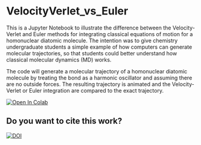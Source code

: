 # VelocityVerlet_vs_Euler
This is a Jupyter Notebook to illustrate the difference between the Velocity-Verlet and Euler methods for integrating classical equations of motion for a homonuclear diatomic molecule. The intention was to give chemistry undergraduate students a simple example of how computers can generate molecular trajectories, so that students could better understand how classical molecular dynamics (MD) works.

The code will generate a molecular trajectory of a homonuclear diatomic molecule by treating the bond as a harmonic oscillator and assuming there are no outside forces. The resulting trajectory is animated and the Velocity-Verlet or Euler integration are compared to the exact trajectory.

[![Open In Colab](https://colab.research.google.com/assets/colab-badge.svg)](https://colab.research.google.com/github/Sumner-Group/VelocityVerlet_vs_Euler/blob/main/Verlet_Euler_Diatomic.ipynb)

**Do you want to cite this work?**
---

[![DOI](https://zenodo.org/badge/DOI/10.5281/zenodo.8290129.svg)](https://doi.org/10.5281/zenodo.8290129)

